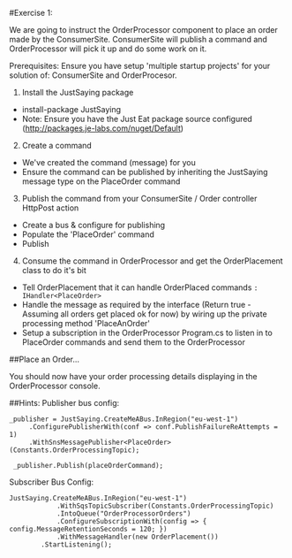#Exercise 1:

We are going to instruct the OrderProcessor component to place an order made by the ConsumerSite.
ConsumerSite will publish a command and OrderProcessor will pick it up and do some work on it.


Prerequisites: Ensure you have setup 'multiple startup projects' for your solution of: ConsumerSite and OrderProcesor.


1. Install the JustSaying package
 * install-package JustSaying
 * Note: Ensure you have the Just Eat package source configured (http://packages.je-labs.com/nuget/Default)

2. Create a command
 * We've created the command (message) for you
 * Ensure the command can be published by inheriting the JustSaying message type on the PlaceOrder command

3. Publish the command from your ConsumerSite / Order controller HttpPost action
 * Create a bus & configure for publishing
 * Populate the 'PlaceOrder' command
 * Publish

4. Consume the command in OrderProcessor and get the OrderPlacement class to do it's bit
 * Tell OrderPlacement that it can handle OrderPlaced commands
		`: IHandler<PlaceOrder>`
 * Handle the message as required by the interface (Return true - Assuming all orders get placed ok for now) by wiring up the private processing method 'PlaceAnOrder'
 * Setup a subscription in the OrderProcessor Program.cs to listen in to PlaceOrder commands and send them to the OrderProcessor
		
	
	

##Place an Order...

You should now have your order processing details displaying in the OrderProcessor console.

##Hints:
Publisher bus config:

    _publisher = JustSaying.CreateMeABus.InRegion("eu-west-1")
         .ConfigurePublisherWith(conf => conf.PublishFailureReAttempts = 1)
         .WithSnsMessagePublisher<PlaceOrder>(Constants.OrderProcessingTopic);

     _publisher.Publish(placeOrderCommand);

Subscriber Bus Config:

    JustSaying.CreateMeABus.InRegion("eu-west-1")
                .WithSqsTopicSubscriber(Constants.OrderProcessingTopic)
                .IntoQueue("OrderProcessorOrders")
                .ConfigureSubscriptionWith(config => { config.MessageRetentionSeconds = 120; })
                .WithMessageHandler(new OrderPlacement())
            .StartListening();